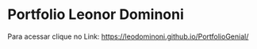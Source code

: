 # Portfolio Leonor Dominoni

Para acessar clique no Link: https://leodominoni.github.io/PortfolioGenial/
